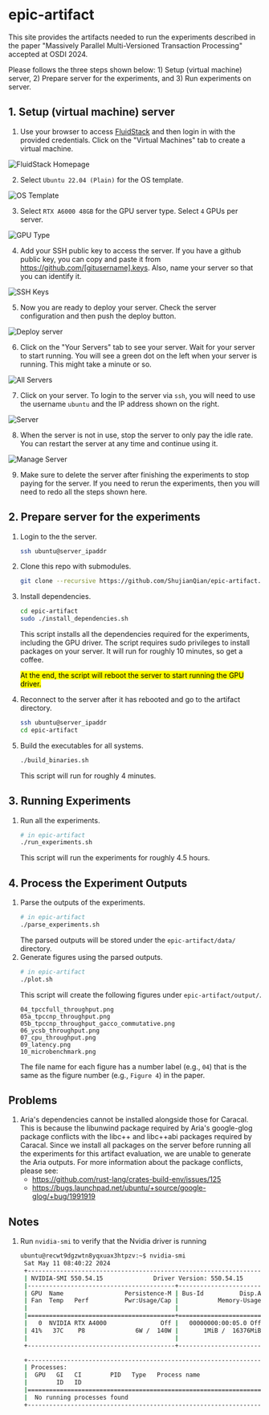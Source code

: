 # epic-artifact

This site provides the artifacts needed to run the experiments described in the paper "Massively Parallel Multi-Versioned Transaction Processing" accepted at OSDI 2024.

Please follows the three steps shown below: 1) Setup (virtual machine) server, 2) Prepare server for the experiments, and 3) Run experiments on server.

## 1. Setup (virtual machine) server

1. Use your browser to access [FluidStack](https://console.fluidstack.io) and then login in with the provided credentials. Click on the "Virtual Machines" tab to create a virtual machine.

![FluidStack Homepage](<figs/1-welcome.png>)

2. Select `Ubuntu 22.04 (Plain)` for the OS template.

![OS Template](<figs/2-os-template.png>)

3. Select `RTX A6000 48GB` for the GPU server type. Select `4` GPUs per server.

![GPU Type](<figs/3-gpu-selection.png>)

4. Add your SSH public key to access the server. If you have a github public key, you can copy and paste it from https://github.com/[gitusername].keys. Also, name your server so that you can identify it.

![SSH Keys](<figs/4-ssh-key.png>)

5. Now you are ready to deploy your server. Check the server configuration and then push the deploy button.

![Deploy server](<figs/5-deploy.png>)

6. Click on the "Your Servers" tab to see your server. Wait for your server to start running. You will see a green dot on the left when your server is running. This might take a minute or so.

![All Servers](<figs/6-all-servers.png>)

7. Click on your server. To login to the server via `ssh`, you will need to use the username `ubuntu` and the IP address shown on the right.

![Server](<figs/7-server.png>)

8. When the server is not in use, stop the server to only pay the idle rate. You can restart the server at any time and continue using it.

![Manage Server](<figs/8-manage-server.png>)

9. Make sure to delete the server after finishing the experiments to stop paying for the server. If you need to rerun the experiments, then you will need to redo all the steps shown here.

## 2. Prepare server for the experiments
1. Login to the the server.
   ```bash
   ssh ubuntu@server_ipaddr
   ```
1. Clone this repo with submodules.
   ```bash
   git clone --recursive https://github.com/ShujianQian/epic-artifact.git
   ```
1. Install dependencies.
   ```bash
   cd epic-artifact
   sudo ./install_dependencies.sh
   ```
   This script installs all the dependencies required for the experiments, including the GPU driver. The script requires sudo privileges to install packages on your server. It will run for roughly 10 minutes, so get a coffee.

   <mark> At the end, the script will reboot the server to start running the GPU driver.</mark>
1. Reconnect to the server after it has rebooted and go to the artifact directory.
   ```bash
   ssh ubuntu@server_ipaddr
   cd epic-artifact
   ```
1. Build the executables for all systems.
   ```bash
   ./build_binaries.sh
   ```
   This script will run for roughly 4 minutes.
## 3. Running Experiments
1. Run all the experiments.
   ```bash
   # in epic-artifact
   ./run_experiments.sh
   ```
   This script will run the experiments for roughly 4.5 hours.

## 4. Process the Experiment Outputs
1. Parse the outputs of the experiments.
   ```bash
   # in epic-artifact
   ./parse_experiments.sh
   ```
   The parsed outputs will be stored under the `epic-artifact/data/` directory.
2. Generate figures using the parsed outputs.
   ```bash
   # in epic-artifact
   ./plot.sh
   ```
   This script will create the following figures under `epic-artifact/output/`.
   ```
   04_tpccfull_throughput.png
   05a_tpccnp_throughput.png
   05b_tpccnp_throughput_gacco_commutative.png
   06_ycsb_throughput.png
   07_cpu_throughput.png
   09_latency.png
   10_microbenchmark.png
   ```
   The file name for each figure has a number label (e.g., `04`) that is the same as the figure number (e.g., `Figure 4`) in the paper.


## Problems
1. Aria's dependencies cannot be installed alongside those for Caracal. This is because the libunwind package required by Aria's google-glog package conflicts with the libc++ and libc++abi packages required by Caracal. Since we install all packages on the server before running all the experiments for this artifact evaluation, we are unable to generate the Aria outputs. For more information about the package conflicts, please see:
    - https://github.com/rust-lang/crates-build-env/issues/125
    - https://bugs.launchpad.net/ubuntu/+source/google-glog/+bug/1991919

## Notes
1. Run `nvidia-smi` to verify that the Nvidia driver is running
   ```bash
   ubuntu@recwt9dgzwtn8yqxuax3htpzv:~$ nvidia-smi
    Sat May 11 08:40:22 2024
    +-----------------------------------------------------------------------------------------+
    | NVIDIA-SMI 550.54.15              Driver Version: 550.54.15      CUDA Version: 12.4     |
    |-----------------------------------------+------------------------+----------------------+
    | GPU  Name                 Persistence-M | Bus-Id          Disp.A | Volatile Uncorr. ECC |
    | Fan  Temp   Perf          Pwr:Usage/Cap |           Memory-Usage | GPU-Util  Compute M. |
    |                                         |                        |               MIG M. |
    |=========================================+========================+======================|
    |   0  NVIDIA RTX A4000               Off |   00000000:00:05.0 Off |                  Off |
    | 41%   37C    P8              6W /  140W |       1MiB /  16376MiB |      0%      Default |
    |                                         |                        |                  N/A |
    +-----------------------------------------+------------------------+----------------------+

    +-----------------------------------------------------------------------------------------+
    | Processes:                                                                              |
    |  GPU   GI   CI        PID   Type   Process name                              GPU Memory |
    |        ID   ID                                                               Usage      |
    |=========================================================================================|
    |  No running processes found                                                             |
    +-----------------------------------------------------------------------------------------+
   ```
